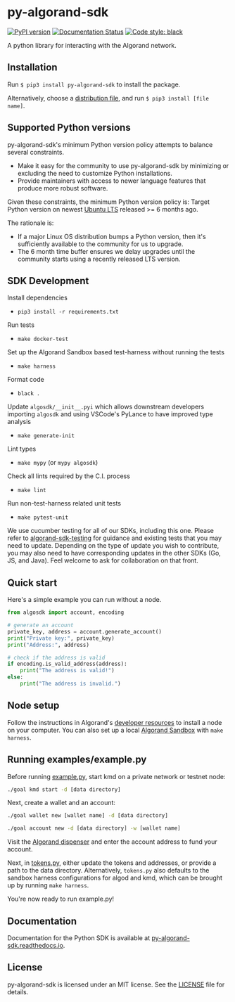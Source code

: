 # py-algorand-sdk

[![PyPI version](https://badge.fury.io/py/py-algorand-sdk.svg)](https://badge.fury.io/py/py-algorand-sdk)
[![Documentation Status](https://readthedocs.org/projects/py-algorand-sdk/badge/?version=latest&style=flat)](https://py-algorand-sdk.readthedocs.io/en/latest)
[![Code style: black](https://img.shields.io/badge/code%20style-black-000000.svg)](https://github.com/psf/black)

A python library for interacting with the Algorand network.

## Installation

Run `$ pip3 install py-algorand-sdk` to install the package.

Alternatively, choose a [distribution file](https://pypi.org/project/py-algorand-sdk/#files), and run `$ pip3 install [file name]`.

## Supported Python versions

py-algorand-sdk's minimum Python version policy attempts to balance several constraints.

* Make it easy for the community to use py-algorand-sdk by minimizing or excluding the need to customize Python installations.
* Provide maintainers with access to newer language features that produce more robust software.

Given these constraints, the minimum Python version policy is:
Target Python version on newest [Ubuntu LTS](https://wiki.ubuntu.com/Releases) released >= 6 months ago.

The rationale is:

* If a major Linux OS distribution bumps a Python version, then it's sufficiently available to the community for us to upgrade.
* The 6 month time buffer ensures we delay upgrades until the community starts using a recently released LTS version.

## SDK Development

Install dependencies

* `pip3 install -r requirements.txt`

Run tests

* `make docker-test`

Set up the Algorand Sandbox based test-harness without running the tests

* `make harness`

Format code

* `black .`

Update `algosdk/__init__.pyi` which allows downstream developers importing `algosdk` and using VSCode's PyLance to have improved type analysis

* `make generate-init`

Lint types

* `make mypy` (or `mypy algosdk`)

Check all lints required by the C.I. process

* `make lint`

Run non-test-harness related unit tests

* `make pytest-unit`

We use cucumber testing for all of our SDKs, including this one. Please refer to [algorand-sdk-testing](https://github.com/algorand/algorand-sdk-testing#readme) for guidance and existing tests that you may need to update. Depending on the type of update you wish to contribute, you may also need to have corresponding updates in the other SDKs (Go, JS, and Java). Feel welcome to ask for collaboration on that front. 

## Quick start

Here's a simple example you can run without a node.

```python
from algosdk import account, encoding

# generate an account
private_key, address = account.generate_account()
print("Private key:", private_key)
print("Address:", address)

# check if the address is valid
if encoding.is_valid_address(address):
    print("The address is valid!")
else:
    print("The address is invalid.")
```

## Node setup

Follow the instructions in Algorand's [developer resources](https://developer.algorand.org/docs/run-a-node/setup/install/) to install a node on your computer.
You can also set up a local [Algorand Sandbox](https://github.com/algorand/sandbox) with `make harness`.

## Running examples/example.py

Before running [example.py](https://github.com/algorand/py-algorand-sdk/blob/master/examples/example.py), start kmd on a private network or testnet node:

```bash
./goal kmd start -d [data directory]
```

Next, create a wallet and an account:

```bash
./goal wallet new [wallet name] -d [data directory]
```

```bash
./goal account new -d [data directory] -w [wallet name]
```

Visit the [Algorand dispenser](https://bank.testnet.algorand.network/) and enter the account address to fund your account.

Next, in [tokens.py](https://github.com/algorand/py-algorand-sdk/blob/master/examples/tokens.py), either update the tokens and addresses, or provide a path to the data directory. Alternatively, `tokens.py` also defaults to the sandbox harness configurations for algod and kmd, which can be brought up by running `make harness`.

You're now ready to run example.py!

## Documentation

Documentation for the Python SDK is available at [py-algorand-sdk.readthedocs.io](https://py-algorand-sdk.readthedocs.io/en/latest/).

## License

py-algorand-sdk is licensed under an MIT license. See the [LICENSE](https://github.com/algorand/py-algorand-sdk/blob/master/LICENSE) file for details.
